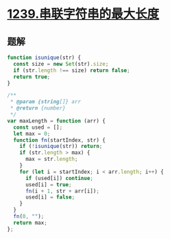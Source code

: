 # [1239.串联字符串的最大长度](https://leetcode-cn.com/problems/maximum-length-of-a-concatenated-string-with-unique-characters/)

## 题解

```js
function isunique(str) {
  const size = new Set(str).size;
  if (str.length !== size) return false;
  return true;
}

/**
 * @param {string[]} arr
 * @return {number}
 */
var maxLength = function (arr) {
  const used = [];
  let max = 0;
  function fn(startIndex, str) {
    if (!isunique(str)) return;
    if (str.length > max) {
      max = str.length;
    }
    for (let i = startIndex; i < arr.length; i++) {
      if (used[i]) continue;
      used[i] = true;
      fn(i + 1, str + arr[i]);
      used[i] = false;
    }
  }
  fn(0, "");
  return max;
};
```
